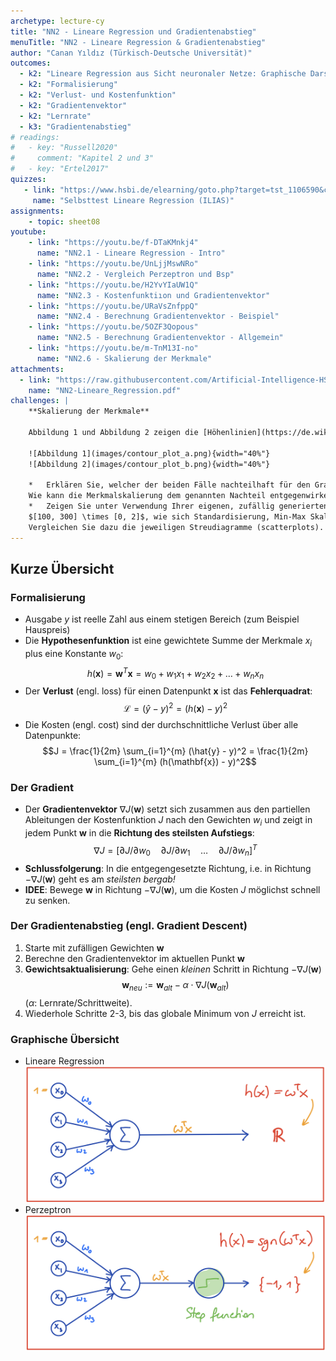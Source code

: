 ```yaml
---
archetype: lecture-cy
title: "NN2 - Lineare Regression und Gradientenabstieg"
menuTitle: "NN2 - Lineare Regression & Gradientenabstieg"
author: "Canan Yıldız (Türkisch-Deutsche Universität)"
outcomes:
  - k2: "Lineare Regression aus Sicht neuronaler Netze: Graphische Darstellung, Vergleich mit Perzeptron"
  - k2: "Formalisierung"
  - k2: "Verlust- und Kostenfunktion"
  - k2: "Gradientenvektor"
  - k2: "Lernrate"
  - k3: "Gradientenabstieg"
# readings:
#   - key: "Russell2020"
#     comment: "Kapitel 2 und 3"
#   - key: "Ertel2017"
quizzes:
   - link: "https://www.hsbi.de/elearning/goto.php?target=tst_1106590&client_id=FH-Bielefeld"
     name: "Selbsttest Lineare Regression (ILIAS)"
assignments:
    - topic: sheet08
youtube:
    - link: "https://youtu.be/f-DTaKMnkj4"
      name: "NN2.1 - Lineare Regression - Intro"
    - link: "https://youtu.be/UnLjjMswNRo"
      name: "NN2.2 - Vergleich Perzeptron und Bsp"
    - link: "https://youtu.be/H2YvYIaUW1Q"
      name: "NN2.3 - Kostenfunktiıon und Gradientenvektor"
    - link: "https://youtu.be/URaVsZnfppQ"
      name: "NN2.4 - Berechnung Gradientenvektor - Beispiel"
    - link: "https://youtu.be/5OZF3Qopous"
      name: "NN2.5 - Berechnung Gradientenvektor - Allgemein"
    - link: "https://youtu.be/m-TnM13I-no"
      name: "NN2.6 - Skalierung der Merkmale"
attachments:
  - link: "https://raw.githubusercontent.com/Artificial-Intelligence-HSBI-TDU/KI-Vorlesung/master/lecture/nn/files/NN2-Lineare_Regression.pdf"
    name: "NN2-Lineare_Regression.pdf"
challenges: |
    **Skalierung der Merkmale**

    Abbildung 1 und Abbildung 2 zeigen die [Höhenlinien](https://de.wikipedia.org/wiki/H%C3%B6henlinie) ([Contour Lines](https://en.wikipedia.org/wiki/Contour_line)) von zwei Kostenfunktionen.
 
    ![Abbildung 1](images/contour_plot_a.png){width="40%"}
    ![Abbildung 2](images/contour_plot_b.png){width="40%"}

    *   Erklären Sie, welcher der beiden Fälle nachteilhaft für den Gradientenabstieg Algorithmus ist. Wo liegt der Nachteil? 
    Wie kann die Merkmalskalierung dem genannten Nachteil entgegenwirken?
    *   Zeigen Sie unter Verwendung Ihrer eigenen, zufällig generierten Datenpunkte aus dem Bereich 
    $[100, 300] \times [0, 2]$, wie sich Standardisierung, Min-Max Skalierung und Normalisierung auf die Daten auswirken.
    Vergleichen Sie dazu die jeweiligen Streudiagramme (scatterplots). Sie können hierzu das folgende [**Jupyter Notebook**](https://raw.githubusercontent.com/Artificial-Intelligence-HSBI-TDU/KI-Vorlesung/master/lecture/nn/files/Feature_Scaling_Starter.ipynb) als Startpunkt benutzen.
---
```



## Kurze Übersicht

### Formalisierung
*   Ausgabe $y$ ist reelle Zahl aus einem stetigen Bereich (zum Beispiel Hauspreis)
*   Die **Hypothesenfunktion** ist eine gewichtete Summe der Merkmale $x_i$ plus eine Konstante $w_0$:
    $$h(\mathbf{x}) = \mathbf{w}^T\mathbf{x} = w_0 + w_1x_1 + w_2x_2 + \ldots + w_nx_n$$
*   Der **Verlust** (engl. loss) für einen Datenpunkt $\mathbf{x}$ ist das **Fehlerquadrat**:
    $$\mathcal{L} = (\hat{y} - y)^2 = (h(\mathbf{x}) - y)^2$$
*   Die Kosten (engl. cost) sind der durchschnittliche Verlust über alle Datenpunkte:
    $$J = \frac{1}{2m} \sum_{i=1}^{m} (\hat{y} - y)^2 = \frac{1}{2m} \sum_{i=1}^{m} (h(\mathbf{x}) - y)^2$$


### Der Gradient
*   Der **Gradientenvektor** $\nabla J(\mathbf{w})$ setzt sich zusammen aus den partiellen Ableitungen der Kostenfunktion $J$ nach den Gewichten $w_i$ und zeigt in jedem Punkt $\mathbf{w}$ in die **Richtung des steilsten Aufstiegs**:
    $$\nabla J = [ \partial J / \partial w_0
    \quad \partial J / \partial w_1 \quad \ldots
    \quad \partial J / \partial w_n]^T$$
*   **Schlussfolgerung**: In die entgegengesetzte Richtung, i.e. in Richtung $-\nabla J(\mathbf{w})$ geht es am *steilsten bergab!*
*   **IDEE**: Bewege $\mathbf{w}$ in Richtung $-\nabla J(\mathbf{w})$, um die Kosten $J$ möglichst schnell zu senken.


### Der Gradientenabstieg (engl. Gradient Descent)
1.   Starte mit zufälligen Gewichten $\mathbf{w}$
2.   Berechne den Gradientenvektor im aktuellen Punkt $\mathbf{w}$
3.   **Gewichtsaktualisierung**: Gehe einen *kleinen* Schritt in Richtung $-\nabla J(\mathbf{w})$
    $$\mathbf{w} _{neu} := \mathbf{w} _{alt} - \alpha \cdot \nabla J(\mathbf{w} _{alt})$$
    ($\alpha$: Lernrate/Schrittweite).
4.  Wiederhole Schritte 2-3, bis das globale Minimum von $J$ erreicht ist.


### Graphische Übersicht
*   Lineare Regression
    ![](images/lin_reg_nn.png)
*   Perzeptron
    ![](images/perzeptron_nn.png)

